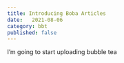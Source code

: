 ```yaml
---
title: Introducing Boba Articles
date:   2021-08-06
category: bbt
published: false
---
```


I’m going to start uploading bubble tea 





